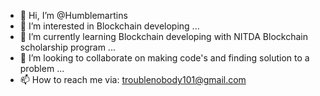 - 👋 Hi, I’m @Humblemartins
- 👀 I’m interested in Blockchain developing  ...
- 🌱 I’m currently learning Blockchain developing with NITDA Blockchain scholarship program ...
- 💞️ I’m looking to collaborate on making code's and finding solution to a problem  ...
- 📫 How to reach me via: troublenobody101@gmail.com 

<!---
Humblemartins/Hum
blemartins is a ✨ special ✨ repository because its `README.md` (this file) appears on your GitHub profile.
You can click the Preview link to take a look at your changes.
--->
